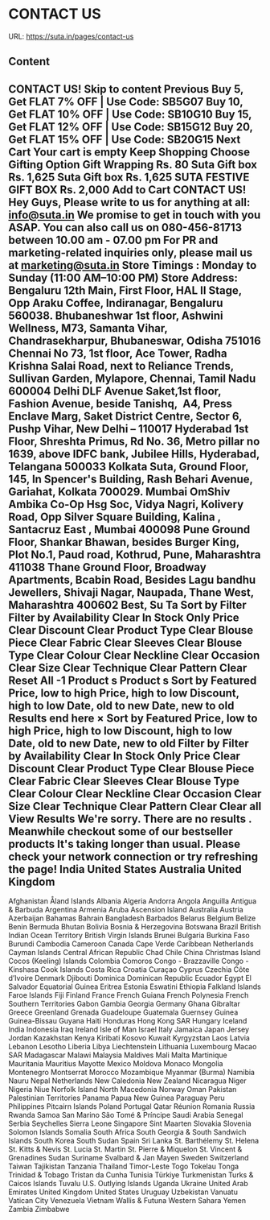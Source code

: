 # CONTACT US

URL: https://suta.in/pages/contact-us

## Content

CONTACT US!
Skip to content
Previous
Buy 5, Get FLAT 7% OFF | Use Code: SB5G07
Buy 10, Get FLAT 10% OFF | Use Code: SB10G10
Buy 15, Get FLAT 12% OFF | Use Code: SB15G12
Buy 20, Get FLAT 15% OFF | Use Code: SB20G15
Next
Cart
Your cart is empty
Keep Shopping
Choose Gifting Option
Gift Wrapping
Rs. 80
Suta Gift box
Rs. 1,625
Suta Gift box
Rs. 1,625
SUTA FESTIVE GIFT BOX
Rs. 2,000
Add to Cart
CONTACT US!
Hey Guys,
Please write to us for anything at all: info@suta.in
We promise to get in touch with you ASAP.
You can also call us on
080-456-81713
between 10.00 am - 07.00 pm
For PR and marketing-related inquiries only, please mail us at marketing@suta.in
Store Timings
: Monday to Sunday (11:00 AM–10:00 PM)
Store Address:
Bengaluru
12th Main, First Floor, HAL II Stage, Opp Araku Coffee, Indiranagar, Bengaluru 560038.
Bhubaneshwar
1st floor, Ashwini Wellness, M73, Samanta Vihar, Chandrasekharpur, Bhubaneswar, Odisha 751016
Chennai
No 73, 1st floor, Ace Tower, Radha Krishna Salai Road, next to Reliance Trends, Sullivan Garden, Mylapore, Chennai, Tamil Nadu 600004
Delhi
DLF Avenue Saket,1st floor, Fashion Avenue, beside Tanishq,  A4, Press Enclave Marg, Saket District Centre, Sector 6, Pushp Vihar, New Delhi – 110017
Hyderabad
1st Floor, Shreshta Primus, Rd No. 36, Metro pillar no 1639, above IDFC bank, Jubilee Hills, Hyderabad, Telangana 500033
Kolkata
Suta, Ground Floor, 145, In Spencer's Building, Rash Behari Avenue, Gariahat, Kolkata 700029.
Mumbai
OmShiv Ambika Co-Op Hsg Soc, Vidya Nagri, Kolivery Road, Opp Silver Square Building, Kalina , Santacruz East , Mumbai 400098
Pune
Ground Floor, Shankar Bhawan, besides Burger King, Plot No.1, Paud road, Kothrud, Pune, Maharashtra 411038
Thane
Ground Floor, Broadway Apartments, Bcabin Road, Besides Lagu bandhu Jewellers, Shivaji Nagar, Naupada, Thane West, Maharashtra 400602
Best,
Su Ta
Sort by
Filter
Filter by
Availability
Clear
In Stock Only
Price
Clear
Discount
Clear
Product Type
Clear
Blouse Piece
Clear
Fabric
Clear
Sleeves
Clear
Blouse Type
Clear
Colour
Clear
Neckline
Clear
Occasion
Clear
Size
Clear
Technique
Clear
Pattern
Clear
Reset All
-1
Product
s
Product
s
Sort by
Featured
Price, low to high
Price, high to low
Discount, high to low
Date, old to new
Date, new to old
Results end here
×
Sort by
Featured
Price, low to high
Price, high to low
Discount, high to low
Date, old to new
Date, new to old
Filter by
Filter by
Availability
Clear
In Stock Only
Price
Clear
Discount
Clear
Product Type
Clear
Blouse Piece
Clear
Fabric
Clear
Sleeves
Clear
Blouse Type
Clear
Colour
Clear
Neckline
Clear
Occasion
Clear
Size
Clear
Technique
Clear
Pattern
Clear
Clear all
View Results
We're sorry. There are no results
.
Meanwhile checkout some of our bestseller products
It's taking longer than usual. Please check your network connection or try refreshing the page!
India
United States
Australia
United Kingdom
---
Afghanistan
Åland Islands
Albania
Algeria
Andorra
Angola
Anguilla
Antigua & Barbuda
Argentina
Armenia
Aruba
Ascension Island
Australia
Austria
Azerbaijan
Bahamas
Bahrain
Bangladesh
Barbados
Belarus
Belgium
Belize
Benin
Bermuda
Bhutan
Bolivia
Bosnia & Herzegovina
Botswana
Brazil
British Indian Ocean Territory
British Virgin Islands
Brunei
Bulgaria
Burkina Faso
Burundi
Cambodia
Cameroon
Canada
Cape Verde
Caribbean Netherlands
Cayman Islands
Central African Republic
Chad
Chile
China
Christmas Island
Cocos (Keeling) Islands
Colombia
Comoros
Congo - Brazzaville
Congo - Kinshasa
Cook Islands
Costa Rica
Croatia
Curaçao
Cyprus
Czechia
Côte d’Ivoire
Denmark
Djibouti
Dominica
Dominican Republic
Ecuador
Egypt
El Salvador
Equatorial Guinea
Eritrea
Estonia
Eswatini
Ethiopia
Falkland Islands
Faroe Islands
Fiji
Finland
France
French Guiana
French Polynesia
French Southern Territories
Gabon
Gambia
Georgia
Germany
Ghana
Gibraltar
Greece
Greenland
Grenada
Guadeloupe
Guatemala
Guernsey
Guinea
Guinea-Bissau
Guyana
Haiti
Honduras
Hong Kong SAR
Hungary
Iceland
India
Indonesia
Iraq
Ireland
Isle of Man
Israel
Italy
Jamaica
Japan
Jersey
Jordan
Kazakhstan
Kenya
Kiribati
Kosovo
Kuwait
Kyrgyzstan
Laos
Latvia
Lebanon
Lesotho
Liberia
Libya
Liechtenstein
Lithuania
Luxembourg
Macao SAR
Madagascar
Malawi
Malaysia
Maldives
Mali
Malta
Martinique
Mauritania
Mauritius
Mayotte
Mexico
Moldova
Monaco
Mongolia
Montenegro
Montserrat
Morocco
Mozambique
Myanmar (Burma)
Namibia
Nauru
Nepal
Netherlands
New Caledonia
New Zealand
Nicaragua
Niger
Nigeria
Niue
Norfolk Island
North Macedonia
Norway
Oman
Pakistan
Palestinian Territories
Panama
Papua New Guinea
Paraguay
Peru
Philippines
Pitcairn Islands
Poland
Portugal
Qatar
Réunion
Romania
Russia
Rwanda
Samoa
San Marino
São Tomé & Príncipe
Saudi Arabia
Senegal
Serbia
Seychelles
Sierra Leone
Singapore
Sint Maarten
Slovakia
Slovenia
Solomon Islands
Somalia
South Africa
South Georgia & South Sandwich Islands
South Korea
South Sudan
Spain
Sri Lanka
St. Barthélemy
St. Helena
St. Kitts & Nevis
St. Lucia
St. Martin
St. Pierre & Miquelon
St. Vincent & Grenadines
Sudan
Suriname
Svalbard & Jan Mayen
Sweden
Switzerland
Taiwan
Tajikistan
Tanzania
Thailand
Timor-Leste
Togo
Tokelau
Tonga
Trinidad & Tobago
Tristan da Cunha
Tunisia
Türkiye
Turkmenistan
Turks & Caicos Islands
Tuvalu
U.S. Outlying Islands
Uganda
Ukraine
United Arab Emirates
United Kingdom
United States
Uruguay
Uzbekistan
Vanuatu
Vatican City
Venezuela
Vietnam
Wallis & Futuna
Western Sahara
Yemen
Zambia
Zimbabwe